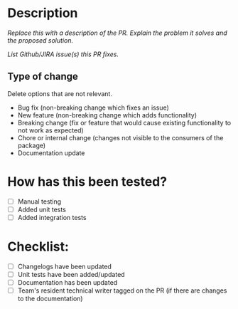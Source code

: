 # Description

_Replace this with a description of the PR. Explain the problem it solves and the proposed solution._

_List Github/JIRA issue(s) this PR fixes._

## Type of change

Delete options that are not relevant.

- Bug fix (non-breaking change which fixes an issue)
- New feature (non-breaking change which adds functionality)
- Breaking change (fix or feature that would cause existing functionality to not work as expected)
- Chore or internal change (changes not visible to the consumers of the package)
- Documentation update

# How has this been tested?

- [ ] Manual testing
- [ ] Added unit tests
- [ ] Added integration tests

# Checklist:

- [ ] Changelogs have been updated
- [ ] Unit tests have been added/updated
- [ ] Documentation has been updated
- [ ] Team's resident technical writer tagged on the PR (if there are changes to the documentation)
